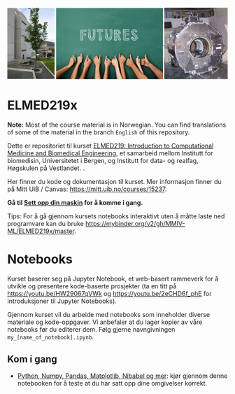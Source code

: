 ![ELMED219 image](./assets/course_image.png)

# ELMED219x

**Note:** Most of the course material is in Norwegian. You can find translations of some of the material in the branch `English` of this repository.

Dette er repositoriet til kurset [ELMED219: Introduction to Computational Medicine and Biomedical Engineering](https://www.uib.no/emne/ELMED219), et samarbeid mellom Institutt for biomedisin, Universitetet i Bergen, og Institutt for data- og realfag, Høgskulen på Vestlandet. . 

Her finner du kode og dokumentasjon til kurset. Mer informasjon finner du på Mitt UiB / Canvas: https://mitt.uib.no/courses/15237.

**Gå til [Sett opp din maskin](setup.md) for å komme i gang.**

Tips: For å gå gjennom kursets notebooks interaktivt uten å måtte laste ned programvare kan du bruke https://mybinder.org/v2/gh/MMIV-ML/ELMED219x/master.


# Notebooks
Kurset baserer seg på Jupyter Notebook, et web-basert rammeverk for å utvikle og presentere kode-baserte prosjekter (ta en titt på https://youtu.be/HW29067qVWk og https://youtu.be/2eCHD6f_phE for introduksjoner til Jupyter Notebooks). 

Gjennom kurset vil du arbeide med notebooks som inneholder diverse materiale og kode-oppgaver. Vi anbefaler at du lager kopier av våre notebooks før du editerer dem. Følg gjerne navngivningen `my_[name_of_notebook].ipynb`. 


## Kom i gang
* [Python, Numpy, Pandas, Matplotlib, Nibabel og mer](notebooks/0.0-test.ipynb): kjør gjennom denne notebooken for å teste at du har satt opp dine omgivelser korrekt.

